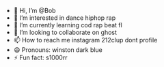 - 👋 Hi, I’m @Bob
- 👀 I’m interested in dance hiphop rap
- 🌱 I’m currently learning cod rap beat fl 
- 💞️ I’m looking to collaborate on ghost
- 📫 How to reach me instagram 212clup dont profile
- 😄 Pronouns: winston dark blue
- ⚡ Fun fact: s1000rr

<!---
BobLeeC/BobLeeC is a ✨ special ✨ repository because its `README.md` (this file) appears on your GitHub profile.
You can click the Preview link to take a look at your changes.
--->
